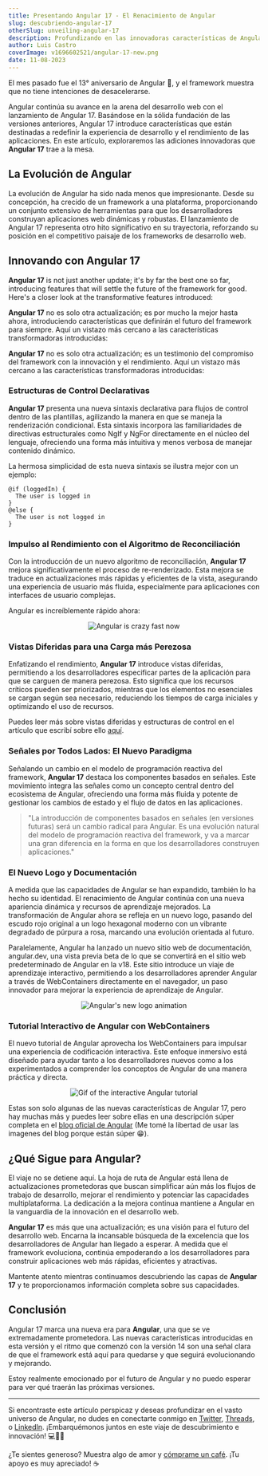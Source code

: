 ```yaml
---
title: Presentando Angular 17 - El Renacimiento de Angular
slug: descubriendo-angular-17
otherSlug: unveiling-angular-17
description: Profundizando en las innovadoras características de Angular 17 que mejoran el desarrollo de aplicaciones web.
author: Luis Castro
coverImage: v1696602521/angular-17-new.png
date: 11-08-2023
---
```


El mes pasado fue el 13° aniversario de Angular 🎉, y el framework muestra que no tiene intenciones de desacelerarse.

Angular continúa su avance en la arena del desarrollo web con el lanzamiento de Angular 17. Basándose en la sólida fundación de las versiones anteriores, Angular 17 introduce características que están destinadas a redefinir la experiencia de desarrollo y el rendimiento de las aplicaciones. En este artículo, exploraremos las adiciones innovadoras que **Angular 17** trae a la mesa.

## La Evolución de Angular

La evolución de Angular ha sido nada menos que impresionante. Desde su concepción, ha crecido de un framework a una plataforma, proporcionando un conjunto extensivo de herramientas para que los desarrolladores construyan aplicaciones web dinámicas y robustas. El lanzamiento de Angular 17 representa otro hito significativo en su trayectoria, reforzando su posición en el competitivo paisaje de los frameworks de desarrollo web.

## Innovando con Angular 17

**Angular 17** is not just another update; it's by far the best one so far, introducing features that will settle the future of the framework for good. Here's a closer look at the transformative features introduced:

**Angular 17** no es solo otra actualización; es por mucho la mejor hasta ahora, introduciendo características que definirán el futuro del framework para siempre. Aquí un vistazo más cercano a las características transformadoras introducidas:

**Angular 17** no es solo otra actualización; es un testimonio del compromiso del framework con la innovación y el rendimiento. Aquí un vistazo más cercano a las características transformadoras introducidas:

### Estructuras de Control Declarativas

**Angular 17** presenta una nueva sintaxis declarativa para flujos de control dentro de las plantillas, agilizando la manera en que se maneja la renderización condicional. Esta sintaxis incorpora las familiaridades de directivas estructurales como NgIf y NgFor directamente en el núcleo del lenguaje, ofreciendo una forma más intuitiva y menos verbosa de manejar contenido dinámico.

La hermosa simplicidad de esta nueva sintaxis se ilustra mejor con un ejemplo:

```angular
@if (loggedIn) { 
  The user is logged in 
} 
@else { 
  The user is not logged in 
}
```

### Impulso al Rendimiento con el Algoritmo de Reconciliación

Con la introducción de un nuevo algoritmo de reconciliación, **Angular 17** mejora significativamente el proceso de re-renderizado. Esta mejora se traduce en actualizaciones más rápidas y eficientes de la vista, asegurando una experiencia de usuario más fluida, especialmente para aplicaciones con interfaces de usuario complejas.

Angular es increíblemente rápido ahora:

<p style="display:flex; flex-direction:column; justify-content:center; align-items:center">
<img src="https://miro.medium.com/v2/resize:fit:1400/format:webp/1*NWgsHKl5Zy5dNrOHIU7AAg.png" 
        alt="Angular is crazy fast now" />
</p>

### Vistas Diferidas para una Carga más Perezosa

Enfatizando el rendimiento, **Angular 17** introduce vistas diferidas, permitiendo a los desarrolladores especificar partes de la aplicación para que se carguen de manera perezosa. Esto significa que los recursos críticos pueden ser priorizados, mientras que los elementos no esenciales se cargan según sea necesario, reduciendo los tiempos de carga iniciales y optimizando el uso de recursos.

Puedes leer más sobre vistas diferidas y estructuras de control en el artículo que escribí sobre ello [aquí](https://mrrobot.dev/blog/angular-control-flow-deferred-loading).

### Señales por Todos Lados: El Nuevo Paradigma

Señalando un cambio en el modelo de programación reactiva del framework, **Angular 17** destaca los componentes basados en señales. Este movimiento integra las señales como un concepto central dentro del ecosistema de Angular, ofreciendo una forma más fluida y potente de gestionar los cambios de estado y el flujo de datos en las aplicaciones.

> "La introducción de componentes basados en señales (en versiones futuras) será un cambio radical para Angular. Es una evolución natural del modelo de programación reactiva del framework, y va a marcar una gran diferencia en la forma en que los desarrolladores construyen aplicaciones."

### El Nuevo Logo y Documentación

A medida que las capacidades de Angular se han expandido, también lo ha hecho su identidad. El renacimiento de Angular continúa con una nueva apariencia dinámica y recursos de aprendizaje mejorados. La transformación de Angular ahora se refleja en un nuevo logo, pasando del escudo rojo original a un logo hexagonal moderno con un vibrante degradado de púrpura a rosa, marcando una evolución orientada al futuro.

Paralelamente, Angular ha lanzado un nuevo sitio web de documentación, angular.dev, una vista previa beta de lo que se convertirá en el sitio web predeterminado de Angular en la v18. Este sitio introduce un viaje de aprendizaje interactivo, permitiendo a los desarrolladores aprender Angular a través de WebContainers directamente en el navegador, un paso innovador para mejorar la experiencia de aprendizaje de Angular.

<p style="display:flex; flex-direction:column; justify-content:center; align-items:center">
<img src="https://miro.medium.com/v2/resize:fit:1400/0*UC-tiSyyd6b2JNaA" 
        alt="Angular's new logo animation" />
</p>

### Tutorial Interactivo de Angular con WebContainers

El nuevo tutorial de Angular aprovecha los WebContainers para impulsar una experiencia de codificación interactiva. Este enfoque inmersivo está diseñado para ayudar tanto a los desarrolladores nuevos como a los experimentados a comprender los conceptos de Angular de una manera práctica y directa.

<p style="display:flex; flex-direction:column; justify-content:center; align-items:center">
<img src="https://miro.medium.com/v2/resize:fit:1400/0*aYaIlq4QLLwvNqud" 
        alt="Gif of the interactive Angular tutorial" />
</p>

Estas son solo algunas de las nuevas características de Angular 17, pero hay muchas más y puedes leer sobre ellas en una descripción súper completa en el [blog oficial de Angular](https://blog.angular.io/introducing-angular-v17-4d7033312e4b) (Me tomé la libertad de usar las imagenes del blog porque están súper 😁).

## ¿Qué Sigue para Angular?

El viaje no se detiene aquí. La hoja de ruta de Angular está llena de actualizaciones prometedoras que buscan simplificar aún más los flujos de trabajo de desarrollo, mejorar el rendimiento y potenciar las capacidades multiplataforma. La dedicación a la mejora continua mantiene a Angular en la vanguardia de la innovación en el desarrollo web.

**Angular 17** es más que una actualización; es una visión para el futuro del desarrollo web. Encarna la incansable búsqueda de la excelencia que los desarrolladores de Angular han llegado a esperar. A medida que el framework evoluciona, continúa empoderando a los desarrolladores para construir aplicaciones web más rápidas, eficientes y atractivas.

Mantente atento mientras continuamos descubriendo las capas de **Angular 17** y te proporcionamos información completa sobre sus capacidades.

## Conclusión

Angular 17 marca una nueva era para **Angular**, una que se ve extremadamente prometedora. Las nuevas características introducidas en esta versión y el ritmo que comenzó con la versión 14 son una señal clara de que el framework está aquí para quedarse y que seguirá evolucionando y mejorando.

Estoy realmente emocionado por el futuro de Angular y no puedo esperar para ver qué traerán las próximas versiones.

---

Si encontraste este artículo perspicaz y deseas profundizar en el vasto universo de Angular, no dudes en conectarte conmigo en [Twitter](https://twitter.com/LuisHCCDev), [Threads](https://www.threads.net/@luishccdev), o [LinkedIn](https://www.linkedin.com/in/luis-castro-cabrera/). ¡Embarquémonos juntos en este viaje de descubrimiento e innovación! 💻🚀📘

¿Te sientes generoso? Muestra algo de amor y [cómprame un café](https://www.buymeacoffee.com/luishcastrv). ¡Tu apoyo es muy apreciado! ☕️
